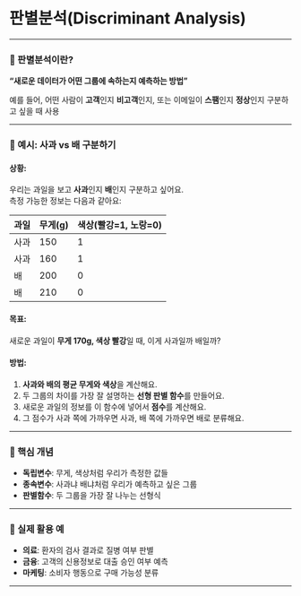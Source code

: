 # 판별분석(Discriminant Analysis)

---

### 🎯 판별분석이란?

**“새로운 데이터가 어떤 그룹에 속하는지 예측하는 방법”**

예를 들어, 어떤 사람이 **고객**인지 **비고객**인지, 또는 이메일이 **스팸**인지 **정상**인지 구분하고 싶을 때 사용

---

### 🍎 예시: 사과 vs 배 구분하기

#### 상황:
우리는 과일을 보고 **사과**인지 **배**인지 구분하고 싶어요.  
측정 가능한 정보는 다음과 같아요:

| 과일 | 무게(g) | 색상(빨강=1, 노랑=0) |
|------|--------|------------------|
| 사과 | 150    | 1                |
| 사과 | 160    | 1                |
| 배   | 200    | 0                |
| 배   | 210    | 0                |

#### 목표:
새로운 과일이 **무게 170g, 색상 빨강**일 때, 이게 사과일까 배일까?

#### 방법:
1. **사과와 배의 평균 무게와 색상**을 계산해요.
2. 두 그룹의 차이를 가장 잘 설명하는 **선형 판별 함수**를 만들어요.
3. 새로운 과일의 정보를 이 함수에 넣어서 **점수**를 계산해요.
4. 그 점수가 사과 쪽에 가까우면 사과, 배 쪽에 가까우면 배로 분류해요.

---

### 🧠 핵심 개념

- **독립변수**: 무게, 색상처럼 우리가 측정한 값들
- **종속변수**: 사과냐 배냐처럼 우리가 예측하고 싶은 그룹
- **판별함수**: 두 그룹을 가장 잘 나누는 선형식

---

### 📌 실제 활용 예

- **의료**: 환자의 검사 결과로 질병 여부 판별
- **금융**: 고객의 신용정보로 대출 승인 여부 예측
- **마케팅**: 소비자 행동으로 구매 가능성 분류

---
